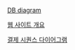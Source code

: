 [DB diagram](http://HOBRO-11.github.io/dessert-atelier/Jo/%20DB%20Diagram.html)

[웹 사이트 개요](http://HOBRO-11.github.io/dessert-atelier/Jo/%20디저트%20웹사이트%20개요.html)

[결제 시퀀스 다이어그램](http://HOBRO-11.github.io/dessert-atelier/Jo/%20결제%20sequence%20diagram.html)
